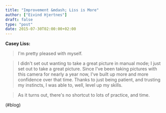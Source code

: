 ```yaml
---
title: "Improvement &mdash; Liss is More"
author: ["Eivind Hjertnes"]
draft: false
type: "post"
date: 2015-07-30T02:00:00+02:00
---
```


**Casey Liss:**

> I'm pretty pleased with myself.

<!--quoteend-->

> I didn't set out wanting to take a great picture in manual mode; I
> just set out to take a great picture. Since I've been taking pictures
> with this camera for nearly a year now, I've built up more and more
> confidence over that time. Thanks to just being patient, and trusting
> my instincts, I was able to, well, level up my skills.

<!--quoteend-->

> As it turns out, there's no shortcut to lots of practice, and time.

(#blog)
